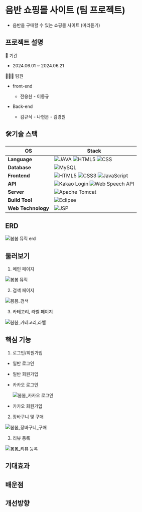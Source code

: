 #  음반 쇼핑몰 사이트  (팀 프로젝트)
  - 음반을 구매할 수 있는 쇼핑몰 사이트 (미리듣기)
  



## 프로젝트 설명

📝 기간
- 2024.06.01 ~ 2024.06.21

👨‍👦‍👦 팀원

- front-end
    - 전웅찬  - 이동규
     

- Back-end
    - 김규식  - 나현운  - 김경원
      

      


## 🛠기술 스택
| OS | Stack |
| --- | --- |
| **Language** | ![JAVA](https://img.shields.io/badge/JAVA-ED272C?style=flat-square&logo=oracle&logoColor=white) ![HTML5](https://img.shields.io/badge/HTML5-E34F26?style=flat-square&logo=html5&logoColor=white) ![CSS](https://img.shields.io/badge/CSS-ED272C?style=flat-square&logo=css3&logoColor=white) |
| **Database** | ![MySQL](https://img.shields.io/badge/MySQL-4479A1?style=flat-square&logo=mysql&logoColor=white) |
| **Frontend** | ![HTML5](https://img.shields.io/badge/HTML5-E34F26?style=flat-square&logo=html5&logoColor=white) ![CSS3](https://img.shields.io/badge/CSS3-1572B6?style=flat-square&logo=css3&logoColor=white) ![JavaScript](https://img.shields.io/badge/JavaScript-F7DF1E?style=flat-square&logo=javascript&logoColor=black) |
| **API** | ![Kakao Login](https://img.shields.io/badge/Kakao%20Login-FFCD00?style=flat-square&logo=kakaotalk&logoColor=black) ![Web Speech API](https://img.shields.io/badge/Web%20Speech%20API-4285F4?style=flat-square&logo=google&logoColor=white) |
| **Server** | ![Apache Tomcat](https://img.shields.io/badge/Apache%20Tomcat-000000?style=flat-square&logo=apachetomcat&logoColor=white) |
| **Build Tool** | ![Eclipse](https://img.shields.io/badge/Eclipse%20Web-2C2255?style=flat-square&logo=eclipseide&logoColor=white) |
| **Web Technology** | ![JSP](https://img.shields.io/badge/JSP-007396?style=flat-square&logo=java&logoColor=white) |



##  ERD
![봄봄 뮤직 erd](https://github.com/user-attachments/assets/ba20050a-010c-4e57-80e2-cc025b2dcee7)







## 둘러보기



1. 메인 페이지

![봄봄 뮤직](https://github.com/user-attachments/assets/4c11c68f-0c67-4f7a-8b44-bac4d105bcbf)





2. 검색 페이지


![봄봄_검색](https://github.com/user-attachments/assets/72038945-a267-41fd-a8a4-6e1a95db0439)


3. 카테고리, 라벨 페이지

![봄봄_카테고리,라벨](https://github.com/user-attachments/assets/a2282bbf-228b-469a-82e4-5d26bff4ef4b)
   

## 핵심 기능

1. 로그인/회원가입
   
  - 일반 로그인

  - 일반 회원가입

    
  - 카카오 로그인

    ![봄봄_카카오 로그인](https://github.com/user-attachments/assets/ae842b96-9bf4-4121-bbfc-177b770c9b91)

    
  - 카카오 회원가입


2. 장바구니 및 구매
  
![봄봄_장바구니_구매](https://github.com/user-attachments/assets/80578821-31b7-40e2-abac-3501a008373c)

 
    

3. 리뷰 등록
   
  ![봄봄_리뷰 등록](https://github.com/user-attachments/assets/f626d9b8-3033-45bc-bc5c-5b176a1e7a33)

  

## 기대효과


## 배운점



## 개선방향
